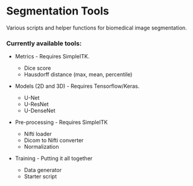# Segmentation Tools

Various scripts and helper functions for biomedical image segmentation.

### Currently available tools:

- Metrics - Requires SimpleITK.
    - Dice score
    - Hausdorff distance (max, mean, percentile)

- Models (2D and 3D) - Requires Tensorflow/Keras.
    - U-Net
    - U-ResNet
    - U-DenseNet
    
- Pre-processing - Requires SimpleITK
     - Nifti loader
     - Dicom to Nifti converter
     - Normalization

- Training - Putting it all together
    - Data generator
    - Starter script